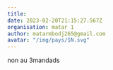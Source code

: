 ```yaml
---
title: 
date: 2023-02-20T21:15:27.567Z
organisation: matar 1
author: matarmbodj265@gmail.com
avatar: "/img/pays/SN.svg"
---
```


non au 3mandads